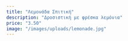 ```yaml
---
title: "Λεμονάδα Σπιτική"
description: "Δροσιστική με φρέσκα λεμόνια"
price: "3.50"
image: "/images/uploads/lemonade.jpg"
---
```

